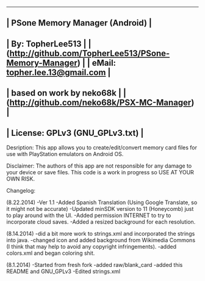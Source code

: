 --------------------------------------------------
|         PSone Memory Manager (Android)         |
------------------------------------------------------------------
|         By: TopherLee513                                       |
|         (http://github.com/TopherLee513/PSone-Memory-Manager)  |
|         eMail: topher.lee.13@gmail.com                         |
------------------------------------------------------------------
|         based on work by neko68k                      |
|         (http://github.com/neko68k/PSX-MC-Manager)    |
---------------------------------------------------------
|         License: GPLv3 (GNU_GPLv3.txt)      |
-----------------------------------------------
Desription: This app allows you to create/edit/convert memory card files for use with PlayStation emulators on Android OS.

Disclaimer: The authors of this app are not responsible for any damage to your device or save files. This code is a work in progress so USE AT YOUR OWN RISK.

Changelog:

(8.22.2014)
-Ver 1.1
-Added Spanish Translation (Using Google Translate,  so it might not be accurate)
-Updated minSDK version to 11 (Honeycomb) just to play around with the UI.
-Added permission INTERNET to try to incorporate cloud saves.
-Added a resized background for each resolution.

(8.14.2014)
-did a bit more work to strings.xml and incorporated the strings into java.
-changed icon and added background from Wikimedia Commons (I think that may help to avoid any copyright infringements).
-added colors.xml and began coloring shit.

(8.1.2014)
-Started from fresh fork
-added raw/blank_card
-added this README and GNU_GPLv3
-Edited strings.xml
